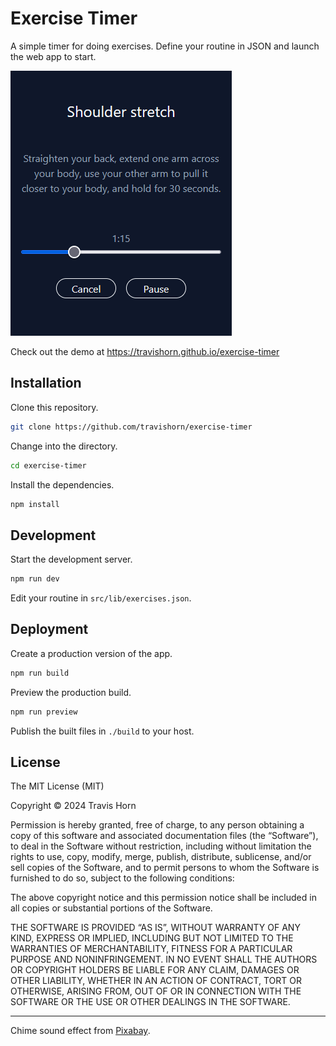 # Exercise Timer

A simple timer for doing exercises. Define your routine in JSON and launch the
web app to start.

![Exercise Timer screenshot](screenshot.png)

Check out the demo at https://travishorn.github.io/exercise-timer

## Installation

Clone this repository.

```sh
git clone https://github.com/travishorn/exercise-timer
```

Change into the directory.

```sh
cd exercise-timer
```

Install the dependencies.

```sh
npm install
```

## Development

Start the development server.

```sh
npm run dev
```

Edit your routine in `src/lib/exercises.json`.

## Deployment

Create a production version of the app.

```sh
npm run build
```

Preview the production build.

```sh
npm run preview
```

Publish the built files in `./build` to your host.

## License

The MIT License (MIT)

Copyright © 2024 Travis Horn

Permission is hereby granted, free of charge, to any person obtaining a copy of
this software and associated documentation files (the “Software”), to deal in
the Software without restriction, including without limitation the rights to
use, copy, modify, merge, publish, distribute, sublicense, and/or sell copies of
the Software, and to permit persons to whom the Software is furnished to do so,
subject to the following conditions:

The above copyright notice and this permission notice shall be included in all
copies or substantial portions of the Software.

THE SOFTWARE IS PROVIDED “AS IS”, WITHOUT WARRANTY OF ANY KIND, EXPRESS OR
IMPLIED, INCLUDING BUT NOT LIMITED TO THE WARRANTIES OF MERCHANTABILITY, FITNESS
FOR A PARTICULAR PURPOSE AND NONINFRINGEMENT. IN NO EVENT SHALL THE AUTHORS OR
COPYRIGHT HOLDERS BE LIABLE FOR ANY CLAIM, DAMAGES OR OTHER LIABILITY, WHETHER
IN AN ACTION OF CONTRACT, TORT OR OTHERWISE, ARISING FROM, OUT OF OR IN
CONNECTION WITH THE SOFTWARE OR THE USE OR OTHER DEALINGS IN THE SOFTWARE.

---

Chime sound effect from [Pixabay](https://pixabay.com/).
